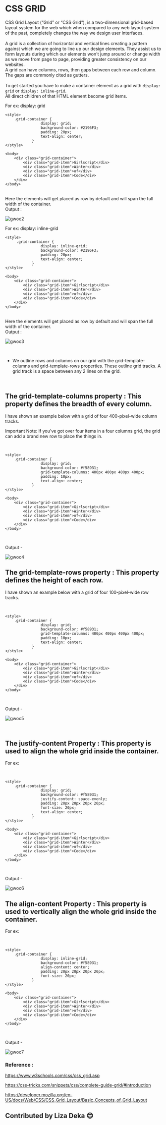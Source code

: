 # CSS GRID

CSS Grid Layout (“Grid” or “CSS Grid”), is a two-dimensional grid-based layout system for the web which when compared to any web layout system of the past, completely changes the way we design user interfaces. 
<br>
<br>
A grid is a collection of horizontal and vertical lines creating a pattern against which we are going to line up our design elements. They assist us to form layouts during which our elements won't jump around or change width as we move from page to page, providing greater consistency on our websites.
<br>
A grid can have columns, rows, then gaps between each row and column. The gaps are commonly cited as gutters.
<br>
<br>
To get started you have to make a container element as a grid with ```display: grid``` or ```display: inline-grid```.
<br>
All direct children of that HTML element become grid items.
<br>

For ex: display: grid
<br>

```
<style>
    .grid-container {
                display: grid;
                background-color: #2196F3;
                padding: 20px;
                text-align: center;
            }
</style>

<body>
    <div class="grid-container">
        <div class="grid-item">Girlscript</div>
        <div class="grid-item">Winter</div>
        <div class="grid-item">of</div>  
        <div class="grid-item">Code</div>
    </div>  
</body>
``` 
<br>
Here the elements will get placed as row by default and will span the full width of the container.
<br>
Output :
<br>

![gwoc2](https://user-images.githubusercontent.com/56999749/134310629-9fcde4ce-c24a-46bd-9b9d-5616d36ffe52.JPG)

For ex: display: inline-grid
<br>

```
<style>
     .grid-container {
                display: inline-grid;
                background-color: #2196F3;
                padding: 20px;
                text-align: center;
            }
</style>

<body>
    <div class="grid-container">
        <div class="grid-item">Girlscript</div>
        <div class="grid-item">Winter</div>
        <div class="grid-item">of</div>  
        <div class="grid-item">Code</div>
    </div>  
</body>
``` 
<br>
Here the elements will get placed as row by default and will span the full width of the container.
<br>
Output :
<br>

![gwoc3](https://user-images.githubusercontent.com/56999749/134311990-3217fa5a-2afa-4a45-929e-a0853f866c1e.JPG)

<br>

-  We outline rows and columns on our grid with the grid-template-columns and grid-template-rows properties. These outline grid tracks. A grid track is a space between any 2 lines on the grid.
<br>

## The grid-template-columns property : This property defines the breadth of every column. 

I have shown an example below with a grid of four 400-pixel-wide column tracks.
<br>

Important Note: If you've got over four items in a four columns grid, the grid can add a brand new row to place the things in.

<br>

```
<style>
    .grid-container {
                display: grid;
                background-color: #f58931;
                grid-template-columns: 400px 400px 400px 400px;
                padding: 10px;
                text-align: center;
            }
</style>

<body>
    <div class="grid-container">
        <div class="grid-item">Girlscript</div>
        <div class="grid-item">Winter</div>
        <div class="grid-item">of</div>  
        <div class="grid-item">Code</div>
    </div>  
</body>
``` 
<br>

Output - 

![gwoc4](https://user-images.githubusercontent.com/56999749/134328546-930d664a-bec7-4ef3-b5da-72025f7c2986.JPG)

## The grid-template-rows property : This property defines the height of each row. 

I have shown an example below with a grid of four 100-pixel-wide row tracks.

<br>

```
<style>
    .grid-container {
                display: grid;
                background-color: #f58931;
                grid-template-columns: 400px 400px 400px 400px;
                padding: 10px;
                text-align: center;
            }
</style>

<body>
    <div class="grid-container">
        <div class="grid-item">Girlscript</div>
        <div class="grid-item">Winter</div>
        <div class="grid-item">of</div>  
        <div class="grid-item">Code</div>
    </div>  
</body>
``` 
<br>

Output - 

![gwoc5](https://user-images.githubusercontent.com/56999749/134329082-848a3c49-1714-4235-845e-b333ffce95d3.JPG)

<br>

## The justify-content Property : This property is used to align the whole grid inside the container.

For ex:

<br>

```
<style>
    .grid-container {
                display: grid;
                background-color: #f58931;
                justify-content: space-evenly;
                padding: 20px 20px 20px 20px;
                font-size: 20px;
                text-align: center;
            }
</style>

<body>
    <div class="grid-container">
        <div class="grid-item">Girlscript</div>
        <div class="grid-item">Winter</div>
        <div class="grid-item">of</div>  
        <div class="grid-item">Code</div>
    </div>  
</body>
``` 
<br>

Output - 

![gwoc6](https://user-images.githubusercontent.com/56999749/134336062-55b868e6-9d5a-4a69-abc4-91638ae13006.JPG)

## The align-content Property : This property is used to vertically align the whole grid inside the container.

For ex:

<br>

```
<style>
    .grid-container {
                display: inline-grid;
                background-color: #f58931;
                align-content: center;
                padding: 20px 20px 20px 20px;
                font-size: 20px;
            }
</style>

<body>
    <div class="grid-container">
        <div class="grid-item">Girlscript</div>
        <div class="grid-item">Winter</div>
        <div class="grid-item">of</div>  
        <div class="grid-item">Code</div>
    </div>  
</body>
``` 
<br>

Output - 

![gwoc7](https://user-images.githubusercontent.com/56999749/134340027-b3c21f93-a6df-423a-a317-2ea7e32c909c.JPG)


### Reference : 
https://www.w3schools.com/css/css_grid.asp  

https://css-tricks.com/snippets/css/complete-guide-grid/#introduction 

https://developer.mozilla.org/en-US/docs/Web/CSS/CSS_Grid_Layout/Basic_Concepts_of_Grid_Layout


## Contributed by Liza Deka 😊





